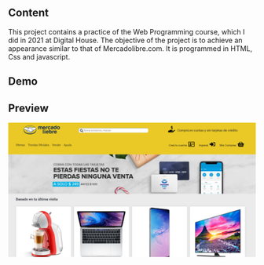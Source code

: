## Content
This project contains a practice of the Web Programming course, which I did in 2021 at Digital House.
The objective of the project is to achieve an appearance similar to that of Mercadolibre.com.
It is programmed in HTML, Css and javascript.

## Demo 



## Preview
![Sample list](/public/img/TP2.png "Sample list")
